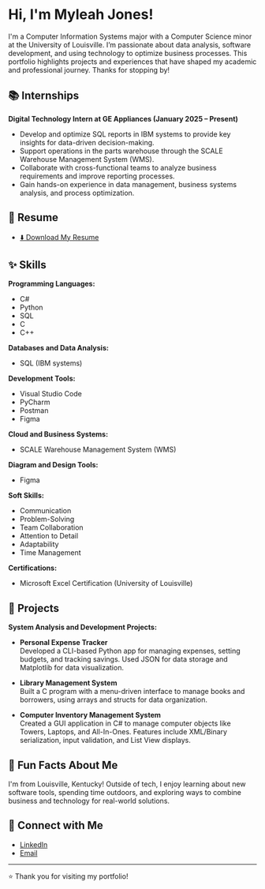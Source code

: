 # Hi, I'm Myleah Jones!

I'm a Computer Information Systems major with a Computer Science minor at the University of Louisville. I’m passionate about data analysis, software development, and using technology to optimize business processes. This portfolio highlights projects and experiences that have shaped my academic and professional journey. Thanks for stopping by!

## 📚 Internships

 **Digital Technology Intern at GE Appliances (January 2025 – Present)**
  - Develop and optimize SQL reports in IBM systems to provide key insights for data-driven decision-making.
  - Support operations in the parts warehouse through the SCALE Warehouse Management System (WMS).
  - Collaborate with cross-functional teams to analyze business requirements and improve reporting processes.
  - Gain hands-on experience in data management, business systems analysis, and process optimization.

## 📄 Resume

- [⬇️ Download My Resume](https://raw.githubusercontent.com/myyleah/Portfolio/main/Myleah%20Jones%20Resume%2011.19.docx)

## ✨ Skills

**Programming Languages:**

- C#
- Python
- SQL
- C
- C++

**Databases and Data Analysis:**

- SQL (IBM systems)

**Development Tools:**

- Visual Studio Code
- PyCharm
- Postman
- Figma

**Cloud and Business Systems:**

- SCALE Warehouse Management System (WMS)

**Diagram and Design Tools:**

- Figma
  
 **Soft Skills:**

- Communication
- Problem-Solving
- Team Collaboration
- Attention to Detail
- Adaptability
- Time Management

**Certifications:**

- Microsoft Excel Certification (University of Louisville)

## 📂 Projects

**System Analysis and Development Projects:**

- **Personal Expense Tracker**  
  Developed a CLI-based Python app for managing expenses, setting budgets, and tracking savings. Used JSON for data storage and Matplotlib for data visualization.

- **Library Management System**  
  Built a C program with a menu-driven interface to manage books and borrowers, using arrays and structs for data organization.

- **Computer Inventory Management System**  
  Created a GUI application in C# to manage computer objects like Towers, Laptops, and All-In-Ones. Features include XML/Binary serialization, input validation, and List View displays.


## 🌟 Fun Facts About Me

I'm from Louisville, Kentucky! Outside of tech, I enjoy learning about new software tools, spending time outdoors, and exploring ways to combine business and technology for real-world solutions.

## 🤝 Connect with Me

- [LinkedIn](https://www.linkedin.com/in/myleah-jones/)
- [Email](mailto:mjjone04@louisville.edu)

---

⭐️ Thank you for visiting my portfolio!


